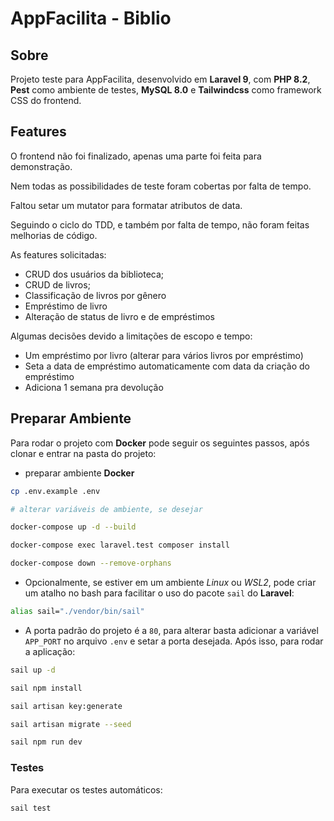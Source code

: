 # AppFacilita - Biblio

## Sobre

Projeto teste para AppFacilita, desenvolvido em **Laravel 9**, com **PHP 8.2**,
**Pest** como ambiente de testes, **MySQL 8.0** e **Tailwindcss** como framework
CSS do frontend.


## Features

O frontend não foi finalizado, apenas uma parte foi feita para demonstração.

Nem todas as possibilidades de teste foram cobertas por falta de tempo.

Faltou setar um mutator para formatar atributos de data.

Seguindo o ciclo do TDD, e também por falta de tempo, não foram feitas melhorias
de código.

As features solicitadas:

- CRUD dos usuários da biblioteca;
- CRUD de livros;
- Classificação de livros por gênero
- Empréstimo de livro
- Alteração de status de livro e de empréstimos


Algumas decisões devido a limitações de escopo e tempo:

- Um empréstimo por livro (alterar para vários livros por empréstimo)
- Seta a data de empréstimo automaticamente com data da criação do empréstimo
- Adiciona 1 semana pra devolução


## Preparar Ambiente

Para rodar o projeto com **Docker** pode seguir os seguintes passos, após clonar e entrar na pasta do projeto:

- preparar ambiente **Docker**

```bash
cp .env.example .env

# alterar variáveis de ambiente, se desejar

docker-compose up -d --build

docker-compose exec laravel.test composer install

docker-compose down --remove-orphans
```


- Opcionalmente, se estiver em um ambiente _Linux_ ou _WSL2_, pode criar um atalho
no bash para facilitar o uso do pacote `sail` do **Laravel**:
```bash
alias sail="./vendor/bin/sail"
```


- A porta padrão do projeto é a `80`, para alterar basta adicionar a variável
`APP_PORT` no arquivo `.env` e setar a porta desejada. Após isso, para rodar a
aplicação:

```bash
sail up -d

sail npm install

sail artisan key:generate

sail artisan migrate --seed

sail npm run dev
```

### Testes

Para executar os testes automáticos:

```bash
sail test
```

